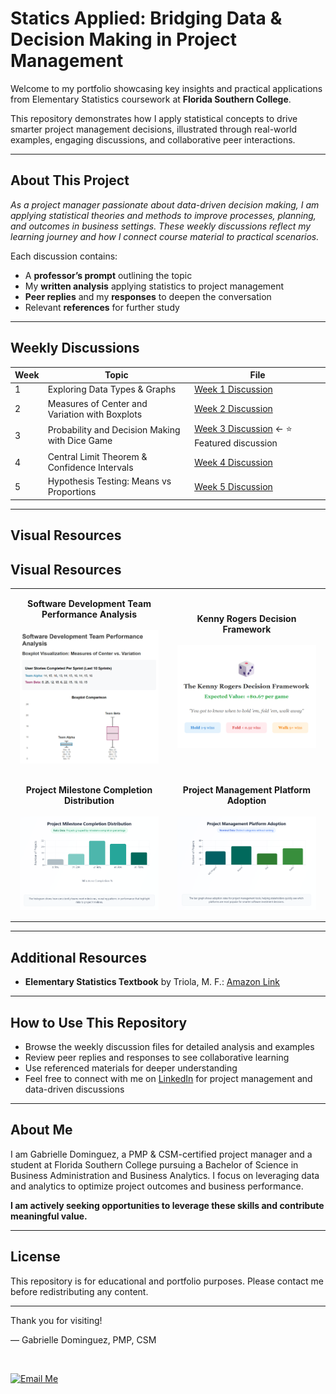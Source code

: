 # Statics Applied: Bridging Data & Decision Making in Project Management

Welcome to my portfolio showcasing key insights and practical applications from Elementary Statistics coursework at **Florida Southern College**.

This repository demonstrates how I apply statistical concepts to drive smarter project management decisions, illustrated through real-world examples, engaging discussions, and collaborative peer interactions.

---

## About This Project

*As a project manager passionate about data-driven decision making, I am applying statistical theories and methods to improve processes, planning, and outcomes in business settings. These weekly discussions reflect my learning journey and how I connect course material to practical scenarios.* 

Each discussion contains:  
- A **professor’s prompt** outlining the topic  
- My **written analysis** applying statistics to project management  
- **Peer replies** and my **responses** to deepen the conversation  
- Relevant **references** for further study  

---

## Weekly Discussions

| Week | Topic                                       | File                                    |
|------|---------------------------------------------|-----------------------------------------|
| 1    | Exploring Data Types & Graphs               | [Week 1 Discussion](week01-discussion.md) |
| 2    | Measures of Center and Variation with Boxplots | [Week 2 Discussion](week02-discussion.md) |
| 3    | Probability and Decision Making with Dice Game | [Week 3 Discussion](week03-discussion.md) ← ⭐ Featured discussion |
| 4    | Central Limit Theorem & Confidence Intervals | [Week 4 Discussion](week04-discussion.md) |
| 5    | Hypothesis Testing: Means vs Proportions    | [Week 5 Discussion](week05-discussion.md) |

---

## Visual Resources

## Visual Resources

<table style="width: 100%; table-layout: fixed;">
  <tr>
    <td align="center" style="padding: 15px;" width="50%">
      <b>Software Development Team Performance Analysis</b><br><br>
      <a href="week02-discussion.md">
        <img src="Software%20Development%20Team%20Performance%20Analysis.png" alt="Team Performance Analysis" width="320" />
      </a>
    </td>
    <td align="center" style="padding: 15px;" width="50%">
      <b>Kenny Rogers Decision Framework</b><br><br>
      <a href="week03-discussion.md">
        <img src="Kenny%20Rogers%20PNG.png" alt="Kenny Rogers Decision Framework" width="360" />
      </a>
    </td>
  </tr>
  <tr>
    <td align="center" style="padding: 15px;" width="50%">
      <b>Project Milestone Completion Distribution</b><br><br>
      <a href="week05-discussion.md">
        <img src="Screenshot%202025-06-23%20104113.png" alt="Project Milestone Completion Distribution" width="360" />
      </a>
    </td>
    <td align="center" style="padding: 15px;" width="50%">
      <b>Project Management Platform Adoption</b><br><br>
      <a href="week04-discussion.md">
        <img src="Screenshot%202025-06-23%20104128.png" alt="Project Management Platform Adoption" width="360" />
      </a>
    </td>
  </tr>
</table>


---

## Additional Resources

- **Elementary Statistics Textbook** by Triola, M. F.: [Amazon Link](https://www.amazon.com/Elementary-Statistics-Mario-F-Triola/dp/0134461993)


---

## How to Use This Repository

- Browse the weekly discussion files for detailed analysis and examples  
- Review peer replies and responses to see collaborative learning  
- Use referenced materials for deeper understanding  
- Feel free to connect with me on [LinkedIn](https://www.linkedin.com/in/gabrielle-r-dominguez) for project management and data-driven discussions

---

## About Me

I am Gabrielle Dominguez, a PMP & CSM-certified project manager and a student at Florida Southern College pursuing a Bachelor of Science in Business Administration and Business Analytics. I focus on leveraging data and analytics to optimize project outcomes and business performance.

**I am actively seeking opportunities to leverage these skills and contribute meaningful value.**

---

## License

This repository is for educational and portfolio purposes. Please contact me before redistributing any content.

---

Thank you for visiting!

— Gabrielle Dominguez, PMP, CSM  

<br>

[![Email Me](https://img.shields.io/badge/Email-Me-blue?style=for-the-badge&logo=gmail&logoColor=white)](mailto:gabrielledominguez05@gmail.com)

